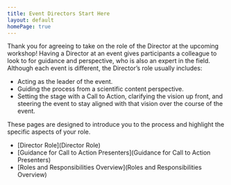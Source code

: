 ```yaml
---
title: Event Directors Start Here
layout: default
homePage: true
---
```

Thank you for agreeing to take on the role of the Director at the upcoming workshop! Having a Director at an event gives participants a colleague to look to for guidance and perspective, who is also an expert in the field. Although each event is different, the Director’s role usually includes:
* Acting as the leader of the event.
* Guiding the process from a scientific content perspective.
* Setting the stage with a Call to Action, clarifying the vision up front, and steering the event to stay aligned with that vision over the course of the event. 

These pages are designed to introduce you to the process and highlight the specific aspects of your role.
* [Director Role](Director Role)
* [Guidance for Call to Action Presenters](Guidance for Call to Action Presenters)
* [Roles and Responsibilities Overview](Roles and Responsibilities Overview)